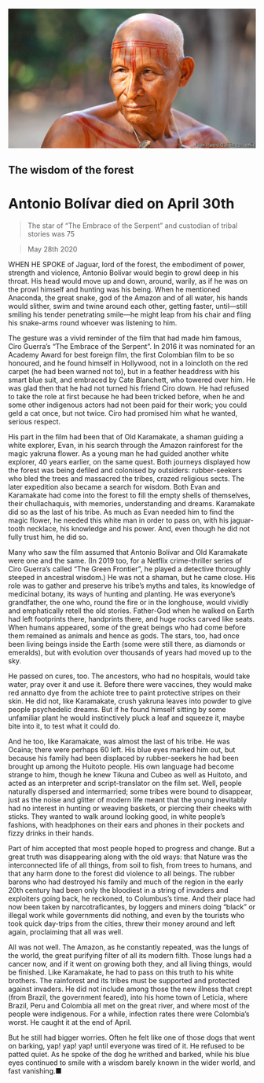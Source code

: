 ![](./images/20200530_OBP001_0.jpg)

## The wisdom of the forest

# Antonio Bolívar died on April 30th

> The star of “The Embrace of the Serpent” and custodian of tribal stories was 75

> May 28th 2020

WHEN HE SPOKE of Jaguar, lord of the forest, the embodiment of power, strength and violence, Antonio Bolívar would begin to growl deep in his throat. His head would move up and down, around, warily, as if he was on the prowl himself and hunting was his being. When he mentioned Anaconda, the great snake, god of the Amazon and of all water, his hands would slither, swim and twine around each other, getting faster, until—still smiling his tender penetrating smile—he might leap from his chair and fling his snake-arms round whoever was listening to him.

The gesture was a vivid reminder of the film that had made him famous, Ciro Guerra’s “The Embrace of the Serpent”. In 2016 it was nominated for an Academy Award for best foreign film, the first Colombian film to be so honoured, and he found himself in Hollywood, not in a loincloth on the red carpet (he had been warned not to), but in a feather headdress with his smart blue suit, and embraced by Cate Blanchett, who towered over him. He was glad then that he had not turned his friend Ciro down. He had refused to take the role at first because he had been tricked before, when he and some other indigenous actors had not been paid for their work; you could geld a cat once, but not twice. Ciro had promised him what he wanted, serious respect.

His part in the film had been that of Old Karamakate, a shaman guiding a white explorer, Evan, in his search through the Amazon rainforest for the magic yakruna flower. As a young man he had guided another white explorer, 40 years earlier, on the same quest. Both journeys displayed how the forest was being defiled and colonised by outsiders: rubber-seekers who bled the trees and massacred the tribes, crazed religious sects. The later expedition also became a search for wisdom. Both Evan and Karamakate had come into the forest to fill the empty shells of themselves, their chullachaquis, with memories, understanding and dreams. Karamakate did so as the last of his tribe. As much as Evan needed him to find the magic flower, he needed this white man in order to pass on, with his jaguar-tooth necklace, his knowledge and his power. And, even though he did not fully trust him, he did so.

Many who saw the film assumed that Antonio Bolívar and Old Karamakate were one and the same. (In 2019 too, for a Netflix crime-thriller series of Ciro Guerra’s called “The Green Frontier”, he played a detective thoroughly steeped in ancestral wisdom.) He was not a shaman, but he came close. His role was to gather and preserve his tribe’s myths and tales, its knowledge of medicinal botany, its ways of hunting and planting. He was everyone’s grandfather, the one who, round the fire or in the longhouse, would vividly and emphatically retell the old stories. Father-God when he walked on Earth had left footprints there, handprints there, and huge rocks carved like seats. When humans appeared, some of the great beings who had come before them remained as animals and hence as gods. The stars, too, had once been living beings inside the Earth (some were still there, as diamonds or emeralds), but with evolution over thousands of years had moved up to the sky.

He passed on cures, too. The ancestors, who had no hospitals, would take water, pray over it and use it. Before there were vaccines, they would make red annatto dye from the achiote tree to paint protective stripes on their skin. He did not, like Karamakate, crush yakruna leaves into powder to give people psychedelic dreams. But if he found himself sitting by some unfamiliar plant he would instinctively pluck a leaf and squeeze it, maybe bite into it, to test what it could do.

And he too, like Karamakate, was almost the last of his tribe. He was Ocaina; there were perhaps 60 left. His blue eyes marked him out, but because his family had been displaced by rubber-seekers he had been brought up among the Huitoto people. His own language had become strange to him, though he knew Tikuna and Cubeo as well as Huitoto, and acted as an interpreter and script-translator on the film set. Well, people naturally dispersed and intermarried; some tribes were bound to disappear, just as the noise and glitter of modern life meant that the young inevitably had no interest in hunting or weaving baskets, or piercing their cheeks with sticks. They wanted to walk around looking good, in white people’s fashions, with headphones on their ears and phones in their pockets and fizzy drinks in their hands.

Part of him accepted that most people hoped to progress and change. But a great truth was disappearing along with the old ways: that Nature was the interconnected life of all things, from soil to fish, from trees to humans, and that any harm done to the forest did violence to all beings. The rubber barons who had destroyed his family and much of the region in the early 20th century had been only the bloodiest in a string of invaders and exploiters going back, he reckoned, to Columbus’s time. And their place had now been taken by narcotraficantes, by loggers and miners doing “black” or illegal work while governments did nothing, and even by the tourists who took quick day-trips from the cities, threw their money around and left again, proclaiming that all was well.

All was not well. The Amazon, as he constantly repeated, was the lungs of the world, the great purifying filter of all its modern filth. Those lungs had a cancer now, and if it went on growing both they, and all living things, would be finished. Like Karamakate, he had to pass on this truth to his white brothers. The rainforest and its tribes must be supported and protected against invaders. He did not include among those the new illness that crept (from Brazil, the government feared), into his home town of Leticia, where Brazil, Peru and Colombia all met on the great river, and where most of the people were indigenous. For a while, infection rates there were Colombia’s worst. He caught it at the end of April.

But he still had bigger worries. Often he felt like one of those dogs that went on barking, yap! yap! yap! until everyone was tired of it. He refused to be patted quiet. As he spoke of the dog he writhed and barked, while his blue eyes continued to smile with a wisdom barely known in the wider world, and fast vanishing.■